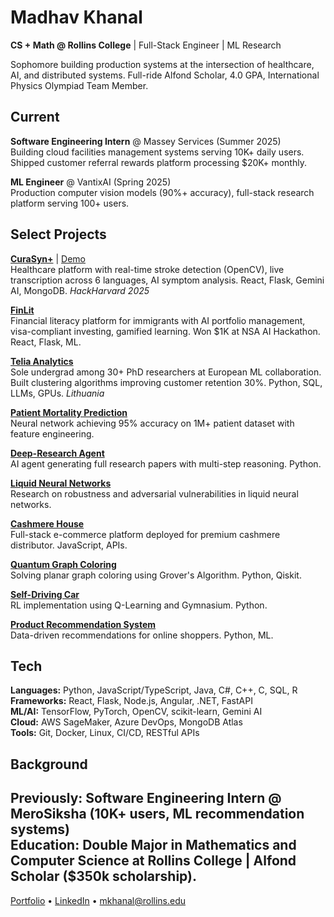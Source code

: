 # Madhav Khanal

**CS + Math @ Rollins College** | Full-Stack Engineer | ML Research

Sophomore building production systems at the intersection of healthcare, AI, and distributed systems. Full-ride Alfond Scholar, 4.0 GPA, International Physics Olympiad Team Member.

## Current

**Software Engineering Intern** @ Massey Services (Summer 2025)  
Building cloud facilities management systems serving 10K+ daily users. Shipped customer referral rewards platform processing $20K+ monthly.

**ML Engineer** @ VantixAI (Spring 2025)  
Production computer vision models (90%+ accuracy), full-stack research platform serving 100+ users.

## Select Projects

**[CuraSyn+](https://github.com/actionproject-madhav/HackHarvard)** | [Demo](https://curasyn.onrender.com)  
Healthcare platform with real-time stroke detection (OpenCV), live transcription across 6 languages, AI symptom analysis. React, Flask, Gemini AI, MongoDB. *HackHarvard 2025*

**[FinLit](https://github.com/actionproject-madhav/NSAhack)**  
Financial literacy platform for immigrants with AI portfolio management, visa-compliant investing, gamified learning. Won $1K at NSA AI Hackathon. React, Flask, ML.

**[Telia Analytics](https://github.com/actionproject-madhav/Telia_Analytics_Workshop)**  
Sole undergrad among 30+ PhD researchers at European ML collaboration. Built clustering algorithms improving customer retention 30%. Python, SQL, LLMs, GPUs. *Lithuania*

**[Patient Mortality Prediction](https://github.com/actionproject-madhav/PatientMortality)**  
Neural network achieving 95% accuracy on 1M+ patient dataset with feature engineering.

**[Deep-Research Agent](https://github.com/actionproject-madhav/Deep-Research)**  
AI agent generating full research papers with multi-step reasoning. Python.

**[Liquid Neural Networks](https://github.com/actionproject-madhav/Liquid_Neural_Networks)**  
Research on robustness and adversarial vulnerabilities in liquid neural networks.

**[Cashmere House](https://github.com/actionproject-madhav/Cashmere-House-Website)**  
Full-stack e-commerce platform deployed for premium cashmere distributor. JavaScript, APIs.

**[Quantum Graph Coloring](https://github.com/actionproject-madhav/Quantum_Graph_Coloring)**  
Solving planar graph coloring using Grover's Algorithm. Python, Qiskit.

**[Self-Driving Car](https://github.com/actionproject-madhav/Reinforcement-Learning-Self-Driving-Car)**  
RL implementation using Q-Learning and Gymnasium. Python.

**[Product Recommendation System](https://github.com/actionproject-madhav/ProductRecommendationSystem)**  
Data-driven recommendations for online shoppers. Python, ML.

## Tech

**Languages:** Python, JavaScript/TypeScript, Java, C#, C++, C, SQL, R  
**Frameworks:** React, Flask, Node.js, Angular, .NET, FastAPI  
**ML/AI:** TensorFlow, PyTorch, OpenCV, scikit-learn, Gemini AI  
**Cloud:** AWS SageMaker, Azure DevOps, MongoDB Atlas  
**Tools:** Git, Docker, Linux, CI/CD, RESTful APIs

## Background

Previously: Software Engineering Intern @ MeroSiksha (10K+ users, ML recommendation systems)  
Education: Double Major in Mathematics and Computer Science at Rollins College | Alfond Scholar ($350k scholarship).
---

[Portfolio](https://github.com/actionproject-madhav/my_portfolio) • [LinkedIn](https://linkedin.com/in/Madhav) • mkhanal@rollins.edu
